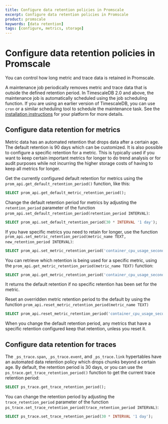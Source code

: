 ```yaml
---
title: Configure data retention policies in Promscale
excerpt: Configure data retention policies in Promscale
product: promscale
keywords: [data retention]
tags: [configure, metrics, storage]
---
```


# Configure data retention policies in Promscale
You can control how long metric and trace data is retained in Promscale. 

A maintenance job periodically removes metric and trace data that is outside
the defined retention period. In TimescaleDB 2.0 and above, the maintenance
job is automatically scheduled using the job scheduling function. If 
you are using an earlier version of TimescaleDB, you can use `cron` or a 
similar scheduling tool to schedule the maintenance task. See the
[installation instructions][promscale-install] for your platform for more
details.

## Configure data retention for metrics
Metric data has an automated retention that drops data after a certain age.
The default retention is 90 days which can be customized. It is also possible
to configure a specific retention for a metric. This is typically used if you
want to keep certain important metrics for longer to do trend analysis or for
audit purposes while not incurring the higher storage costs of having to keep
all metrics for longer.

Get the currently configured default retention for metrics using the
`prom_api.get_default_retention_period()` function, like this:
 ```sql
SELECT prom_api.get_default_metric_retention_period();
```

Change the default retention period for metrics by adjusting the 
`retention_period` parameter of the function
`prom_api.set_default_retention_period(retention_period INTERVAL)`:
```sql
SELECT prom_api.set_default_retention_period(30 * INTERVAL '1 day');
```

If you have specific metrics you need to retain for longer, use
the function
`prom_api.set_metric_retention_period(metric_name TEXT, new_retention_period INTERVAL)`:
```sql
SELECT prom_api.set_metric_retention_period('container_cpu_usage_seconds_total', 180 * INTERVAL '1 day');
```

You can retrieve which retention is being used for a specific metric, using the 
`prom_api.get_metric_retention_period(metric_name TEXT)` function:
```sql
SELECT prom_api.get_metric_retention_period('container_cpu_usage_seconds_total');
```
It returns the default retention if no specific retention has been set for the
metric. 

Reset an overridden metric retention period to the default
by using the function `prom_api.reset_metric_retention_period(metric_name TEXT)`
```sql
SELECT prom_api.reset_metric_retention_period('container_cpu_usage_seconds_total');
```

When you change the default retention period, any metrics that have a specific
retention configured keep that retention, unless you reset it.

## Configure data retention for traces
The `_ps_trace.span`, `_ps_trace.event`, and `_ps_trace.link` hypertables have
an automated data retention policy which drops chunks beyond a certain age. By
default, the retention period is 30 days, or you can use the
`ps_trace.get_trace_retention_period()` function to get the current trace
retention period:
```sql
SELECT ps_trace.get_trace_retention_period();
```

You can change the retention period by adjusting the `trace_retention_period`
parameter of the function
`ps_trace.set_trace_retention_period(trace_retention_period INTERVAL)`:
```sql
SELECT ps_trace.set_trace_retention_period(30 * INTERVAL '1 day');
```

[promscale-install]: /promscale/:currentVersion:/installation/
